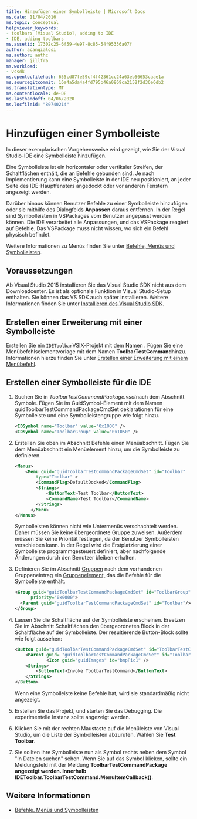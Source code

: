 ```yaml
---
title: Hinzufügen einer Symbolleiste | Microsoft Docs
ms.date: 11/04/2016
ms.topic: conceptual
helpviewer_keywords:
- toolbars [Visual Studio], adding to IDE
- IDE, adding toolbars
ms.assetid: 17302c25-6f59-4e97-8c85-54f95336a07f
author: acangialosi
ms.author: anthc
manager: jillfra
ms.workload:
- vssdk
ms.openlocfilehash: 655cd87fe59cf4f42361cc24a63eb56653caae1a
ms.sourcegitcommit: 16a4a5da4a4fd795b46a0869ca2152f2d36e6db2
ms.translationtype: MT
ms.contentlocale: de-DE
ms.lasthandoff: 04/06/2020
ms.locfileid: "80740214"
---
```

# <a name="add-a-toolbar"></a>Hinzufügen einer Symbolleiste
In dieser exemplarischen Vorgehensweise wird gezeigt, wie Sie der Visual Studio-IDE eine Symbolleiste hinzufügen.

 Eine Symbolleiste ist ein horizontaler oder vertikaler Streifen, der Schaltflächen enthält, die an Befehle gebunden sind. Je nach Implementierung kann eine Symbolleiste in der IDE neu positioniert, an jeder Seite des IDE-Hauptfensters angedockt oder vor anderen Fenstern angezeigt werden.

 Darüber hinaus können Benutzer Befehle zu einer Symbolleiste hinzufügen oder sie mithilfe des Dialogfelds **Anpassen** daraus entfernen. In der Regel sind Symbolleisten in VSPackages vom Benutzer angepasst werden können. Die IDE verarbeitet alle Anpassungen, und das VSPackage reagiert auf Befehle. Das VSPackage muss nicht wissen, wo sich ein Befehl physisch befindet.

 Weitere Informationen zu Menüs finden Sie unter [Befehle, Menüs und Symbolleisten](../extensibility/internals/commands-menus-and-toolbars.md).

## <a name="prerequisites"></a>Voraussetzungen
 Ab Visual Studio 2015 installieren Sie das Visual Studio SDK nicht aus dem Downloadcenter. Es ist als optionale Funktion in Visual Studio-Setup enthalten. Sie können das VS SDK auch später installieren. Weitere Informationen finden Sie unter [Installieren des Visual Studio SDK](../extensibility/installing-the-visual-studio-sdk.md).

## <a name="create-an-extension-with-a-toolbar"></a>Erstellen einer Erweiterung mit einer Symbolleiste
 Erstellen Sie ein `IDEToolbar`VSIX-Projekt mit dem Namen . Fügen Sie eine Menübefehlselementvorlage mit dem Namen **ToolbarTestCommand**hinzu. Informationen hierzu finden Sie unter [Erstellen einer Erweiterung mit einem Menübefehl](../extensibility/creating-an-extension-with-a-menu-command.md).

## <a name="create-a-toolbar-for-the-ide"></a>Erstellen einer Symbolleiste für die IDE

1. Suchen Sie in *ToolbarTestCommandPackage.vsct*nach dem Abschnitt Symbole. Fügen Sie im GuidSymbol-Element mit dem Namen guidToolbarTestCommandPackageCmdSet deklarationen für eine Symbolleiste und eine Symbolleistengruppe wie folgt hinzu.

    ```xml
    <IDSymbol name="Toolbar" value="0x1000" />
    <IDSymbol name="ToolbarGroup" value="0x1050" />

    ```

2. Erstellen Sie oben im Abschnitt Befehle einen Menüabschnitt. Fügen Sie dem Menüabschnitt ein Menüelement hinzu, um die Symbolleiste zu definieren.

    ```xml
    <Menus>
        <Menu guid="guidToolbarTestCommandPackageCmdSet" id="Toolbar"
            type="Toolbar" >
            <CommandFlag>DefaultDocked</CommandFlag>
            <Strings>
                <ButtonText>Test Toolbar</ButtonText>
                <CommandName>Test Toolbar</CommandName>
            </Strings>
          </Menu>
    </Menus>
    ```

     Symbolleisten können nicht wie Untermenüs verschachtelt werden. Daher müssen Sie keine übergeordnete Gruppe zuweisen. Außerdem müssen Sie keine Priorität festlegen, da der Benutzer Symbolleisten verschieben kann. In der Regel wird die Erstplatzierung einer Symbolleiste programmgesteuert definiert, aber nachfolgende Änderungen durch den Benutzer bleiben erhalten.

3. Definieren Sie im Abschnitt [Gruppen](../extensibility/groups-element.md) nach dem vorhandenen Gruppeneintrag ein [Gruppenelement,](../extensibility/group-element.md) das die Befehle für die Symbolleiste enthält.

    ```xml
    <Group guid="guidToolbarTestCommandPackageCmdSet" id="ToolbarGroup"
          priority="0x0000">
      <Parent guid="guidToolbarTestCommandPackageCmdSet" id="Toolbar"/>
    </Group>
    ```

4. Lassen Sie die Schaltfläche auf der Symbolleiste erscheinen. Ersetzen Sie im Abschnitt Schaltflächen den übergeordneten Block in der Schaltfläche auf der Symbolleiste. Der resultierende Button-Block sollte wie folgt aussehen:

    ```xml
    <Button guid="guidToolbarTestCommandPackageCmdSet" id="ToolbarTestCommandId" priority="0x0100" type="Button">
        <Parent guid= "guidToolbarTestCommandPackageCmdSet" id="ToolbarGroup" />
                <Icon guid="guidImages" id="bmpPic1" />
        <Strings>
            <ButtonText>Invoke ToolbarTestCommand</ButtonText>
        </Strings>
    </Button>
    ```

     Wenn eine Symbolleiste keine Befehle hat, wird sie standardmäßig nicht angezeigt.

5. Erstellen Sie das Projekt, und starten Sie das Debugging. Die experimentelle Instanz sollte angezeigt werden.

6. Klicken Sie mit der rechten Maustaste auf die Menüleiste von Visual Studio, um die Liste der Symbolleisten abzurufen. Wählen Sie **Test Toolbar**.

7. Sie sollten Ihre Symbolleiste nun als Symbol rechts neben dem Symbol "In Dateien suchen" sehen. Wenn Sie auf das Symbol klicken, sollte ein Meldungsfeld mit der Meldung **ToolbarTestCommandPackage angezeigt werden. Innerhalb IDEToolbar.ToolbarTestCommand.MenuItemCallback()**.

## <a name="see-also"></a>Weitere Informationen
- [Befehle, Menüs und Symbolleisten](../extensibility/internals/commands-menus-and-toolbars.md)
